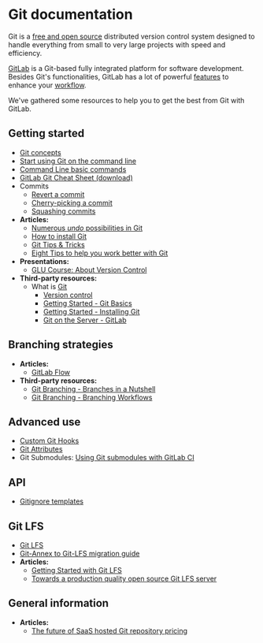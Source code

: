 # Git documentation

Git is a [free and open source](https://git-scm.com/about/free-and-open-source)
distributed version control system designed to handle everything from small to
very large projects with speed and efficiency.

[GitLab](https://about.gitlab.com) is a Git-based fully integrated platform for
software development. Besides Git's functionalities, GitLab has a lot of
powerful [features](https://about.gitlab.com/features/) to enhance your
[workflow](https://about.gitlab.com/2016/10/25/gitlab-workflow-an-overview/).

We've gathered some resources to help you to get the best from Git with GitLab.

## Getting started

- [Git concepts](../../university/training/user_training.md#git-concepts)
- [Start using Git on the command line](../../gitlab-basics/start-using-git.md)
- [Command Line basic commands](../../gitlab-basics/command-line-commands.md)
- [GitLab Git Cheat Sheet (download)](https://gitlab.com/gitlab-com/marketing/raw/master/design/print/git-cheatsheet/print-pdf/git-cheatsheet.pdf)
- Commits
  - [Revert a commit](../../user/project/merge_requests/revert_changes.md#reverting-a-commit) 
  - [Cherry-picking a commit](../../user/project/merge_requests/cherry_pick_changes.md#cherry-picking-a-commit)
  - [Squashing commits](../../workflow/gitlab_flow.md#squashing-commits-with-rebase)
- **Articles:**
  - [Numerous _undo_ possibilities in Git](numerous_undo_possibilities_in_git/index.md)
  - [How to install Git](../../articles/how_to_install_git/index.md)
  - [Git Tips & Tricks](https://about.gitlab.com/2016/12/08/git-tips-and-tricks/)
  - [Eight Tips to help you work better with Git](https://about.gitlab.com/2015/02/19/8-tips-to-help-you-work-better-with-git/)
- **Presentations:**
  - [GLU Course: About Version Control](https://docs.google.com/presentation/d/16sX7hUrCZyOFbpvnrAFrg6tVO5_yT98IgdAqOmXwBho/edit?usp=sharing)
- **Third-party resources:**
  - What is [Git](https://git-scm.com)
    - [Version control](https://git-scm.com/book/en/v2/Getting-Started-About-Version-Control)
    - [Getting Started - Git Basics](https://git-scm.com/book/en/v2/Getting-Started-Git-Basics)
    - [Getting Started - Installing Git](https://git-scm.com/book/en/v2/Getting-Started-Installing-Git)
    - [Git on the Server - GitLab](https://git-scm.com/book/en/v2/Git-on-the-Server-GitLab)

## Branching strategies

- **Articles:**
  - [GitLab Flow](https://about.gitlab.com/2014/09/29/gitlab-flow/)
- **Third-party resources:**
  - [Git Branching - Branches in a Nutshell](https://git-scm.com/book/en/v2/Git-Branching-Branches-in-a-Nutshell)
  - [Git Branching - Branching Workflows](https://git-scm.com/book/en/v2/Git-Branching-Branching-Workflows)

## Advanced use

- [Custom Git Hooks](../../administration/custom_hooks.md)
- [Git Attributes](../../user/project/git_attributes.md)
- Git Submodules: [Using Git submodules with GitLab CI](../../ci/git_submodules.md#using-git-submodules-with-gitlab-ci)

## API

- [Gitignore templates](../../api/templates/gitignores.md)

## Git LFS

- [Git LFS](../../workflow/lfs/manage_large_binaries_with_git_lfs.md)
- [Git-Annex to Git-LFS migration guide](https://docs.gitlab.com/ee/workflow/lfs/migrate_from_git_annex_to_git_lfs.html)
- **Articles:**
  - [Getting Started with Git LFS](https://about.gitlab.com/2017/01/30/getting-started-with-git-lfs-tutorial/)
  - [Towards a production quality open source Git LFS server](https://about.gitlab.com/2015/08/13/towards-a-production-quality-open-source-git-lfs-server/)

## General information

- **Articles:**
  - [The future of SaaS hosted Git repository pricing](https://about.gitlab.com/2016/05/11/git-repository-pricing/)
